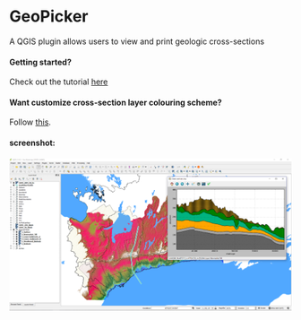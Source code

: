 # GeoPicker

A QGIS plugin allows users to view and print geologic cross-sections


#### Getting started?

Check out the tutorial [here](tutorial/Readme.md) 

#### Want customize cross-section layer colouring scheme?

Follow [this](doc/layer_properties_instructions.md).

#### screenshot:
![screenshot](screenshot.png)